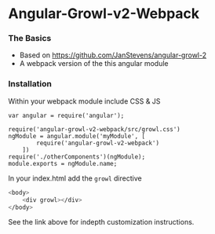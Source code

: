 # Angular-Growl-v2-Webpack

### The Basics
  - Based on https://github.com/JanStevens/angular-growl-2
  - A webpack version of the this angular module

### Installation
Within your webpack module include CSS & JS
```
var angular = require('angular');

require('angular-growl-v2-webpack/src/growl.css')
ngModule = angular.module('myModule', [
        require('angular-growl-v2-webpack')
    ])
require('./otherComponents')(ngModule);
module.exports = ngModule.name;
```

In your index.html add the `growl` directive

```sh
<body>
    <div growl></div>
</body>
```

See the link above for indepth customization instructions.
